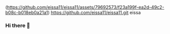 (https://github.com/eissa11/eissa11/assets/79692573/f23a199f-ea2d-49c2-b08c-b018eb0a21a1)
https://github.com/eissa11/eissa11.git
eissa
### Hi there 👋

<!--
**eissa11/eissa11** is a ✨ _special_ ✨ repository because its `README.md` (this file) appears on your GitHub profile.

Here are some ideas to get you started:

- 🔭 I’m currently working on ...
- 🌱 I’m currently learning ...
- 🌍 I’m looking to collaborate on ...
- 🤔 I’m looking for help with ...
- 💬 Ask me about ...
- 📫 How to reach me: ...
- 😄 Pronouns: ...
- ⚡ Fun fact: ...
-->
